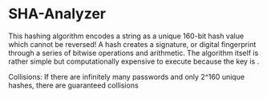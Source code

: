 # SHA-Analyzer

This hashing algorithm encodes a string as a unique 160-bit hash value which cannot be reversed!
A hash creates a signature, or digital fingerprint through a series of bitwise operations and arithmetic. The algorithm itself is rather simple but computationally expensive to execute because the key is . 

Collisions:
If there are infinitely many passwords and only 2^160 unique hashes, there are guaranteed collisions
